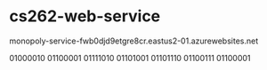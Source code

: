 # cs262-web-service
monopoly-service-fwb0djd9etgre8cr.eastus2-01.azurewebsites.net

01000010 01100001 01111010 01101001 01101110 01100111 01100001
